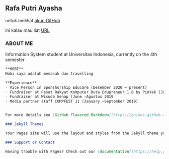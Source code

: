 ## Rafa Putri Ayasha

untuk melihat [akun GitHub](https://github.com/rafaputri86/os201) 

ini kalau mau liat [URL](https://rafaputri86.github.io/os201/url)

### ABOUT ME

Information System student at Universitas Indonesia, currently on the 4th semester


```markdown
**HOBI**
Hobi saya adalah memasak dan travelling 

**Experience**
- Vice Person In Sponshorship Educare (Desember 2020 – present)
- Fundraiser at Pesat Rakyat Komputer Duta Edupreneur 1.0 by Pintek (July 2019- Present)
- Fundraiser at Wisuda Genap (June -Agustus 2019 
- Media partner staff COMPFEST 11 (January –September 2019)


For more details see [GitHub Flavored Markdown](https://guides.github.com/features/mastering-markdown/).

### Jekyll Themes

Your Pages site will use the layout and styles from the Jekyll theme you have selected in your [repository settings](https://github.com/rafaputri86/os201/settings). The name of this theme is saved in the Jekyll `_config.yml` configuration file.

### Support or Contact

Having trouble with Pages? Check out our [documentation](https://help.github.com/categories/github-pages-basics/) or [contact support](https://github.com/contact) and we’ll help you sort it out.
